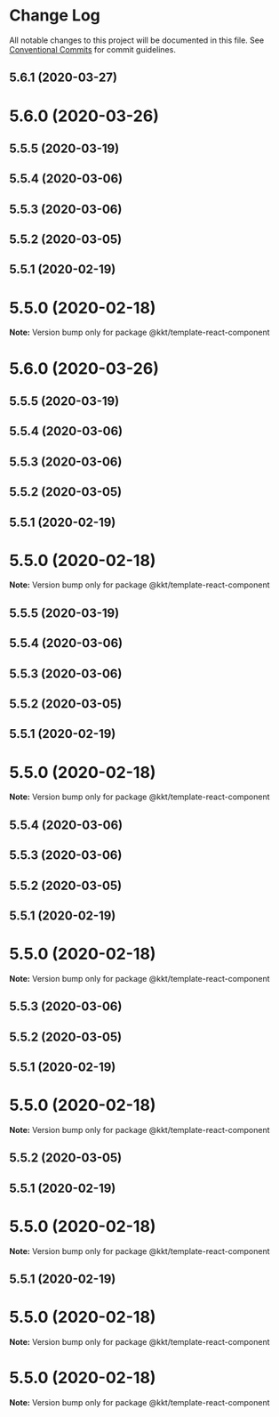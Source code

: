 # Change Log

All notable changes to this project will be documented in this file.
See [Conventional Commits](https://conventionalcommits.org) for commit guidelines.

## 5.6.1 (2020-03-27)



# 5.6.0 (2020-03-26)



## 5.5.5 (2020-03-19)



## 5.5.4 (2020-03-06)



## 5.5.3 (2020-03-06)



## 5.5.2 (2020-03-05)



## 5.5.1 (2020-02-19)



# 5.5.0 (2020-02-18)

**Note:** Version bump only for package @kkt/template-react-component





# 5.6.0 (2020-03-26)



## 5.5.5 (2020-03-19)



## 5.5.4 (2020-03-06)



## 5.5.3 (2020-03-06)



## 5.5.2 (2020-03-05)



## 5.5.1 (2020-02-19)



# 5.5.0 (2020-02-18)

**Note:** Version bump only for package @kkt/template-react-component





## 5.5.5 (2020-03-19)



## 5.5.4 (2020-03-06)



## 5.5.3 (2020-03-06)



## 5.5.2 (2020-03-05)



## 5.5.1 (2020-02-19)



# 5.5.0 (2020-02-18)

**Note:** Version bump only for package @kkt/template-react-component





## 5.5.4 (2020-03-06)



## 5.5.3 (2020-03-06)



## 5.5.2 (2020-03-05)



## 5.5.1 (2020-02-19)



# 5.5.0 (2020-02-18)

**Note:** Version bump only for package @kkt/template-react-component





## 5.5.3 (2020-03-06)



## 5.5.2 (2020-03-05)



## 5.5.1 (2020-02-19)



# 5.5.0 (2020-02-18)

**Note:** Version bump only for package @kkt/template-react-component





## 5.5.2 (2020-03-05)



## 5.5.1 (2020-02-19)



# 5.5.0 (2020-02-18)

**Note:** Version bump only for package @kkt/template-react-component





## 5.5.1 (2020-02-19)



# 5.5.0 (2020-02-18)

**Note:** Version bump only for package @kkt/template-react-component





# 5.5.0 (2020-02-18)

**Note:** Version bump only for package @kkt/template-react-component
